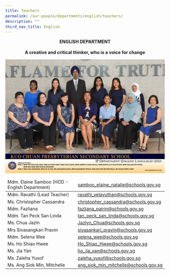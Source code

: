 ```yaml
---
title: Teachers
permalink: /our-people/departments/english/teachers/
description: ""
third_nav_title: English
---
```

**<center>ENGLISH DEPARTMENT</center>**<br>
**<center>A creative and critical thinker, who is a voice for change</center>**


![](/images/Our%20People/Departments/el.jpg)

<table>
<thead>
  <tr>
    <td>Mdm. Elaine Samboo (HOD - English Department)</td>
    <td><a href="mailto:samboo_elaine_natalie@schools.gov.sg">samboo_elaine_natalie@schools.gov.sg </a> <br></td>
  </tr>
</thead>
<tbody>
  <tr>
    <td>Mdm. Ravathi (Lead Teacher)</td>
    <td><a href="mailto:ravathi_velayuthan@schools.gov.sg">ravathi_velayuthan@schools.gov.sg</a></td>
  </tr>
  <tr>
    <td>Ms. Christopher Cassandra</td>
    <td><a href="mailto:christopher_cassandra@schools.gov.sg">christopher_cassandra@schools.gov.sg</a>   <br></td>
  </tr>
  <tr>
    <td>Mdm. Fazliana </td>
    <td><a href="mailto:fazliana_pairin@schools.gov.sg">fazliana_pairin@schools.gov.sg</a> </td>
  </tr>
  <tr>
    <td>Mdm. Tan Peck San Linda</td>
    <td> <a href="mailto:tan_peck_san_linda@schools.gov.sg">tan_peck_san_linda@schools.gov.sg</a><br></td>
  </tr>
  <tr>
    <td>Ms. Chua Jazln<br></td>
    <td><a href="mailto:Jazlyn_Chua@schools.gov.sg">Jazlyn_Chua@schools.gov.sg</a></td>
  </tr>
  <tr>
    <td>Mrs Sivasangkari Pravin</td>
    <td><a href="mailto:sivasankari_pravin@schools.gov.sg">sivasankari_pravin@schools.gov.sg</a></td>
  </tr>
  <tr>
    <td>Mdm.  Selena Wee</td>
    <td><a href="mailto:selena_wee@schools.gov.sg">selena_wee@schools.gov.sg</a> </td>
  </tr>
  <tr>
    <td>Ms. Ho Shiao Hwee</td>
    <td><a href="mailto:Ho_Shiao_Hwee@schools.gov.sg">Ho_Shiao_Hwee@schools.gov.sg</a>  </td>
  </tr>
  <tr>
    <td> Ms. Jia Yan  </td>
    <td><a href="mailto:ho_jia_yan@schools.gov.sg">ho_jia_yan@schools.gov.sg</a></td>
  </tr>
  <tr>
    <td> Ms. Zaleha Yusof  <br></td>
    <td> <a href="mailto:zaleha_yusof@schools.gov.sg">zaleha_yusof@schools.gov.sg</a></td>
  </tr>
  <tr>
    <td> Ms. Ang Siok Min, Mitchelle</td>
    <td><a href="mailto:ang_siok_min_mitchelle@schools.gov.sg">ang_siok_min_mitchelle@schools.gov.sg</a> </td>
  </tr>
</tbody>
</table>
